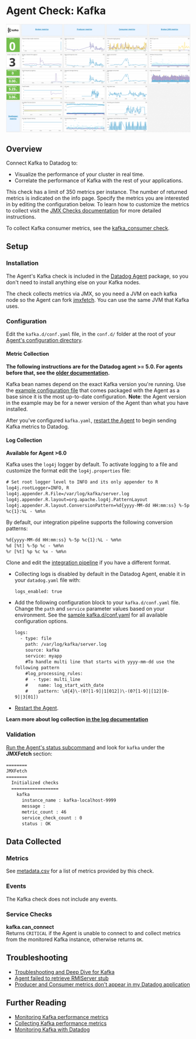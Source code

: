 # Agent Check: Kafka

![Kafka Dashboard][1]

## Overview

Connect Kafka to Datadog to:

* Visualize the performance of your cluster in real time.
* Correlate the performance of Kafka with the rest of your applications.

This check has a limit of 350 metrics per instance. The number of returned metrics is indicated on the info page. Specify the metrics you are interested in by editing the configuration below. To learn how to customize the metrics to collect visit the [JMX Checks documentation][2] for more detailed instructions.

To collect Kafka consumer metrics, see the [kafka_consumer check][3].

## Setup
### Installation

The Agent's Kafka check is included in the [Datadog Agent][4] package, so you don't need to install anything else on your Kafka nodes.

The check collects metrics via JMX, so you need a JVM on each kafka node so the Agent can fork [jmxfetch][5]. You can use the same JVM that Kafka uses.

### Configuration

Edit the `kafka.d/conf.yaml` file,  in the `conf.d/` folder at the root of your [Agent's configuration directory][6].

#### Metric Collection

**The following instructions are for the Datadog agent >= 5.0. For agents before that, see the [older documentation][7].**

Kafka bean names depend on the exact Kafka version you're running. Use the [example configuration file][8] that comes packaged with the Agent as a base since it is the most up-to-date configuration. **Note**: the Agent version in the example may be for a newer version of the Agent than what you have installed.

After you've configured `kafka.yaml`, [restart the Agent][9] to begin sending Kafka metrics to Datadog.

#### Log Collection

**Available for Agent >6.0**

Kafka uses the `log4j` logger by default. To activate logging to a file and customize the format edit the `log4j.properties` file:

```
# Set root logger level to INFO and its only appender to R
log4j.rootLogger=INFO, R
log4j.appender.R.File=/var/log/kafka/server.log
log4j.appender.R.layout=org.apache.log4j.PatternLayout
log4j.appender.R.layout.ConversionPattern=%d{yyyy-MM-dd HH:mm:ss} %-5p %c{1}:%L - %m%n
```

By default, our integration pipeline supports the following conversion patterns:

  ```
  %d{yyyy-MM-dd HH:mm:ss} %-5p %c{1}:%L - %m%n
  %d [%t] %-5p %c - %m%n
  %r [%t] %p %c %x - %m%n
  ```

Clone and edit the [integration pipeline][10] if you have a different format.

* Collecting logs is disabled by default in the Datadog Agent, enable it in your `datadog.yaml` file with:

  ```
  logs_enabled: true
  ```

* Add the following configuration block to your `kafka.d/conf.yaml` file. Change the `path` and `service` parameter values based on your environment. See the [sample kafka.d/conf.yaml][8] for all available configuration options.

  ```
  logs:
    - type: file
      path: /var/log/kafka/server.log
      source: kafka
      service: myapp
      #To handle multi line that starts with yyyy-mm-dd use the following pattern
      #log_processing_rules:
      #  - type: multi_line
      #    name: log_start_with_date
      #    pattern: \d{4}\-(0?[1-9]|1[012])\-(0?[1-9]|[12][0-9]|3[01])
  ```

* [Restart the Agent][9].

**Learn more about log collection [in the log documentation][11]**

### Validation

[Run the Agent's status subcommand][12] and look for `kafka` under the **JMXFetch** section:

```
========
JMXFetch
========
  Initialized checks
  ==================
    kafka
      instance_name : kafka-localhost-9999
      message : 
      metric_count : 46
      service_check_count : 0
      status : OK
```

## Data Collected
### Metrics
See [metadata.csv][13] for a list of metrics provided by this check.

### Events
The Kafka check does not include any events.

### Service Checks
**kafka.can_connect**  
Returns `CRITICAL` if the Agent is unable to connect to and collect metrics from the monitored Kafka instance, otherwise returns `OK`.

## Troubleshooting

* [Troubleshooting and Deep Dive for Kafka][14]
* [Agent failed to retrieve RMIServer stub][15]
* [Producer and Consumer metrics don't appear in my Datadog application][16]

## Further Reading

* [Monitoring Kafka performance metrics][17]
* [Collecting Kafka performance metrics][18]
* [Monitoring Kafka with Datadog][19]


[1]: https://raw.githubusercontent.com/DataDog/integrations-core/master/kafka/images/kafka_dashboard.png
[2]: https://docs.datadoghq.com/integrations/java
[3]: https://docs.datadoghq.com/integrations/kafka/#agent-check-kafka-consumer
[4]: https://app.datadoghq.com/account/settings#agent
[5]: https://github.com/DataDog/jmxfetch
[6]: https://docs.datadoghq.com/agent/faq/agent-configuration-files/#agent-configuration-directory
[7]: https://github.com/DataDog/dd-agent/wiki/Deprecated-instructions-to-install-python-dependencies-for-the-Datadog-Agent
[8]: https://github.com/DataDog/integrations-core/blob/master/kafka/datadog_checks/kafka/data/conf.yaml.example
[9]: https://docs.datadoghq.com/agent/faq/agent-commands/#start-stop-restart-the-agent
[10]: https://docs.datadoghq.com/logs/processing/#integration-pipelines
[11]: https://docs.datadoghq.com/logs
[12]: https://docs.datadoghq.com/agent/faq/agent-commands/#agent-status-and-information
[13]: https://github.com/DataDog/integrations-core/blob/master/kafka/metadata.csv
[14]: https://docs.datadoghq.com/integrations/faq/troubleshooting-and-deep-dive-for-kafka
[15]: https://docs.datadoghq.com/integrations/faq/agent-failed-to-retrieve-rmierver-stub
[16]: https://docs.datadoghq.com/integrations/faq/producer-and-consumer-metrics-don-t-appear-in-my-datadog-application
[17]: https://www.datadoghq.com/blog/monitoring-kafka-performance-metrics
[18]: https://www.datadoghq.com/blog/collecting-kafka-performance-metrics
[19]: https://www.datadoghq.com/blog/monitor-kafka-with-datadog
